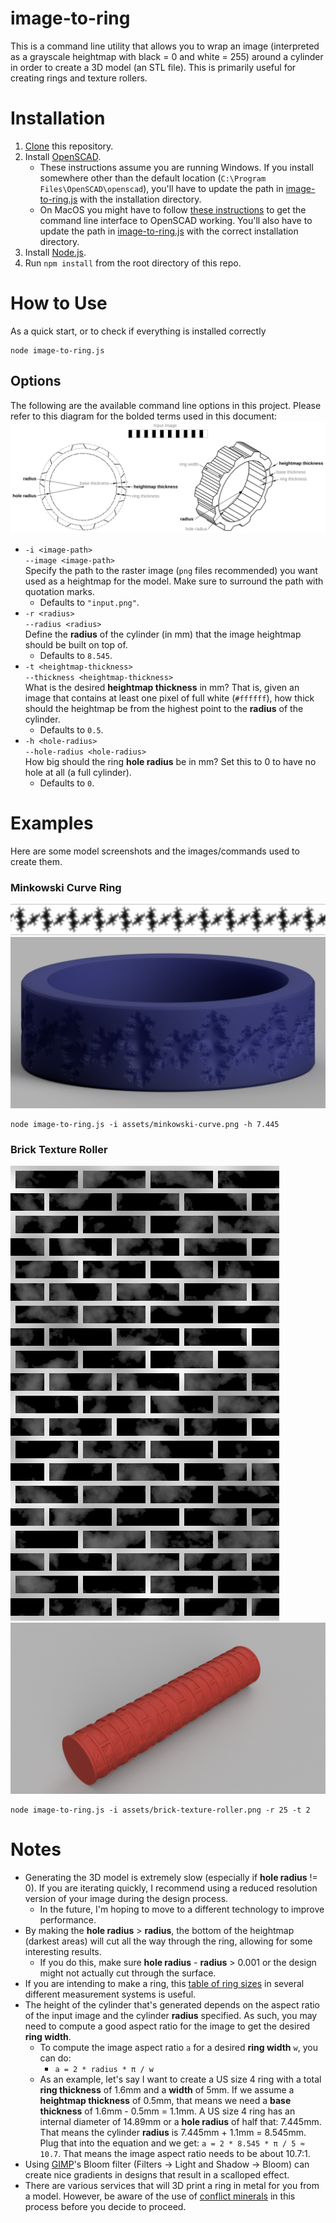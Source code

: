 # image-to-ring
This is a command line utility that allows you to wrap an image (interpreted as a grayscale heightmap with black = 0 and white = 255) around a cylinder in order to create a 3D model (an STL file). This is primarily useful for creating rings and texture rollers.

# Installation
1. [Clone](https://docs.github.com/en/repositories/creating-and-managing-repositories/cloning-a-repository) this repository.
1. Install [OpenSCAD](http://openscad.org/downloads.html).
	* These instructions assume you are running Windows. If you install somewhere other than the default location (`C:\Program Files\OpenSCAD\openscad`), you'll have to update the path in [image-to-ring.js](image-to-ring.js) with the installation directory.
	* On MacOS you might have to follow [these instructions](https://en.wikibooks.org/wiki/OpenSCAD_User_Manual/Using_OpenSCAD_in_a_command_line_environment#MacOS_notes) to get the command line interface to OpenSCAD working. You'll also have to update the path in [image-to-ring.js](image-to-ring.js) with the correct installation directory.
1. Install [Node.js](https://nodejs.org/en/download).
1. Run `npm install` from the root directory of this repo.

# How to Use
As a quick start, or to check if everything is installed correctly
```
node image-to-ring.js
```

## Options
The following are the available command line options in this project. Please refer to this diagram for the bolded terms used in this document:
![Ring diagram](assets/RingDiagram.svg)

* `-i <image-path>`\
`--image <image-path>`\
Specify the path to the raster image (`png` files recommended) you want used as a heightmap for the model. Make sure to surround the path with quotation marks.
	* Defaults to `"input.png"`.
* `-r <radius>`\
`--radius <radius>`\
Define the **radius** of the cylinder (in mm) that the image heightmap should be built on top of.
	* Defaults to `8.545`.
* `-t <heightmap-thickness>`\
`--thickness <heightmap-thickness>`\
What is the desired **heightmap thickness** in mm? That is, given an image that contains at least one pixel of full white (`#ffffff`), how thick should the heightmap be from the highest point to the **radius** of the cylinder.
	* Defaults to `0.5`.
* `-h <hole-radius>`\
`--hole-radius <hole-radius>`\
How big should the ring **hole radius** be in mm? Set this to 0 to have no hole at all (a full cylinder).
	* Defaults to `0`.

# Examples
Here are some model screenshots and the images/commands used to create them.

### Minkowski Curve Ring
![Minkowski Curve](assets/minkowski-curve.png)
![Minkowski Curve Result](assets/minkowski-curve-result.png)
```
node image-to-ring.js -i assets/minkowski-curve.png -h 7.445
```
### Brick Texture Roller
![Brick Texture Roller](assets/brick-texture-roller.png)
![Brick Texture Roller Result](assets/brick-texture-roller-result.png)
```
node image-to-ring.js -i assets/brick-texture-roller.png -r 25 -t 2
```

# Notes
* Generating the 3D model is extremely slow (especially if **hole radius** != 0). If you are iterating quickly, I recommend using a reduced resolution version of your image during the design process.
	* In the future, I'm hoping to move to a different technology to improve performance.
* By making the **hole radius** > **radius**, the bottom of the heightmap (darkest areas) will cut all the way through the ring, allowing for some interesting results.
	* If you do this, make sure **hole radius** - **radius** > 0.001 or the design might not actually cut through the surface.
* If you are intending to make a ring, this [table of ring sizes](https://en.wikipedia.org/wiki/Ring_size#Equivalency_table) in several different measurement systems is useful.
* The height of the cylinder that's generated depends on the aspect ratio of the input image and the cylinder **radius** specified. As such, you may need to compute a good aspect ratio for the image to get the desired **ring width**.
	* To compute the image aspect ratio `a` for a desired **ring width** `w`, you can do:
		* `a = 2 * radius * π / w`
	* As an example, let's say I want to create a US size 4 ring with a total **ring thickness** of 1.6mm and a **width** of 5mm. If we assume a **heightmap thickness** of 0.5mm, that means we need a **base thickness** of 1.6mm - 0.5mm = 1.1mm. A US size 4 ring has an internal diameter of 14.89mm or a **hole radius** of half that: 7.445mm. That means the cylinder **radius** is 7.445mm + 1.1mm = 8.545mm. Plug that into the equation and we get: `a = 2 * 8.545 * π / 5 ≈ 10.7`. That means the image aspect ratio needs to be about 10.7:1.
* Using [GIMP](https://www.gimp.org/)'s Bloom filter (Filters -> Light and Shadow -> Bloom) can create nice gradients in designs that result in a scalloped effect.
* There are various services that will 3D print a ring in metal for you from a model. However, be aware of the use of [conflict minerals](https://en.wikipedia.org/wiki/Conflict_minerals_law) in this process before you decide to proceed.